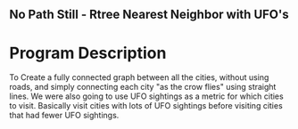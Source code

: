 ## No Path Still - Rtree Nearest Neighbor with UFO's

# Program Description
 To Create a fully connected graph between all the cities, without using roads, and simply connecting each city "as the crow flies" using straight lines. We were also going to use   UFO sightings as a metric for which cities to visit. Basically visit cities with lots of UFO sightings before visiting cities that had fewer UFO sightings.
